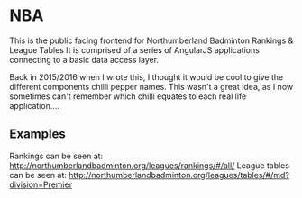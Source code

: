 # NBA
This is the public facing frontend for Northumberland Badminton Rankings &amp; League Tables
It is comprised of a series of AngularJS applications connecting to a basic data access layer.

Back in 2015/2016 when I wrote this, I thought it would be cool to give the different components chilli pepper names. This wasn't a great idea, as I now sometimes can't remember which chilli equates to each real life application....

## Examples

Rankings can be seen at: http://northumberlandbadminton.org/leagues/rankings/#/all/
League tables can be seen at: http://northumberlandbadminton.org/leagues/tables/#/md?division=Premier

